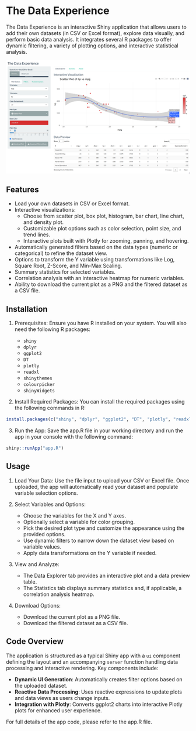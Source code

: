 # The Data Experience

The Data Experience is an interactive Shiny application that allows users to add their own datasets (in CSV or Excel format), explore data visually, and perform basic data analysis. It integrates several R packages to offer dynamic filtering, a variety of plotting options, and interactive statistical analysis.

![Preview](./img/preview.png)

## Features

- Load your own datasets in CSV or Excel format.
- Interactive visualizations:
  - Choose from scatter plot, box plot, histogram, bar chart, line chart, and density plot.
  - Customizable plot options such as color selection, point size, and trend lines.
  - Interactive plots built with Plotly for zooming, panning, and hovering.
- Automatically generated filters based on the data types (numeric or categorical) to refine the dataset view.
- Options to transform the Y variable using transformations like Log, Square Root, Z-Score, and Min-Max Scaling.
- Summary statistics for selected variables.
- Correlation analysis with an interactive heatmap for numeric variables.
- Ability to download the current plot as a PNG and the filtered dataset as a CSV file.

## Installation

1. Prerequisites:
   Ensure you have R installed on your system. You will also need the following R packages:

   - `shiny`
   - `dplyr`
   - `ggplot2`
   - `DT`
   - `plotly`
   - `readxl`
   - `shinythemes`
   - `colourpicker`
   - `shinyWidgets`

2. Install Required Packages:
   You can install the required packages using the following commands in R:

```r
install.packages(c("shiny", "dplyr", "ggplot2", "DT", "plotly", "readxl", "shinythemes", "colourpicker", "shinyWidgets"))
```

3. Run the App:
   Save the app.R file in your working directory and run the app in your console with the following command:

```r
shiny::runApp("app.R")
```

## Usage

1. Load Your Data:
   Use the file input to upload your CSV or Excel file. Once uploaded, the app will automatically read your dataset and populate variable selection options.

2. Select Variables and Options:

   - Choose the variables for the X and Y axes.
   - Optionally select a variable for color grouping.
   - Pick the desired plot type and customize the appearance using the provided options.
   - Use dynamic filters to narrow down the dataset view based on variable values.
   - Apply data transformations on the Y variable if needed.

3. View and Analyze:

   - The Data Explorer tab provides an interactive plot and a data preview table.
   - The Statistics tab displays summary statistics and, if applicable, a correlation analysis heatmap.

4. Download Options:

   - Download the current plot as a PNG file.
   - Download the filtered dataset as a CSV file.

## Code Overview

The application is structured as a typical Shiny app with a `ui` component defining the layout and an accompanying `server` function handling data processing and interactive rendering. Key components include:

- **Dynamic UI Generation**: Automatically creates filter options based on the uploaded dataset.
- **Reactive Data Processing**: Uses reactive expressions to update plots and data views as users change inputs.
- **Integration with Plotly**: Converts ggplot2 charts into interactive Plotly plots for enhanced user experience.

For full details of the app code, please refer to the app.R file.
